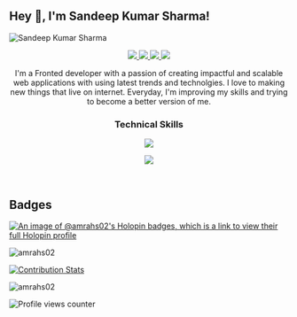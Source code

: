 ## Hey 👋, I'm Sandeep Kumar Sharma!  
  
![Sandeep Kumar Sharma](https://github.com/amrahs02/amrahs02/assets/65103353/d65e0716-44f7-4477-949a-d22793cf16e4)


<p align="center"> 
  <a href="https://twitter.com/amrahs02">
    <img src="https://img.shields.io/badge/Twitter-465149?style=for-the-badge"/>
    
  </a>
  
   <a href="https://amrahs02.github.io/portfolio_modified">
    <img src="https://img.shields.io/badge/Portfolio-465149?style=for-the-badge"/>
  </a>
  
  <a href="https://www.linkedin.com/in/sandeepsharma2183">
    <img src="https://img.shields.io/badge/LinkedIn-465149?style=for-the-badge"/>
  </a>
  
   <a href="mailto:sandeepsharma2183@gmail.com">
    <img src="https://img.shields.io/badge/Email-465149?style=for-the-badge"/>
  </a>
 
</p>

<p align="center"> I'm a Fronted developer with a passion of creating impactful and scalable web applications with using latest trends and technolgies. I love to making new things that live on internet. Everyday, I'm improving my skills and trying to become a better version of me.</p>


### <p align="center">Technical Skills</p>

<p align="center">
  <a href="https://amrahs02.github.io/portfolio_modified">
    <img src="https://skillicons.dev/icons?i=js,react,c,arduino,cpp,firebase,next,redux," />
  </a>
</p>
<p align="center">
  <a href="https://amrahs02.github.io/portfolio_modified">
    <img src="https://skillicons.dev/icons?i=html,css,bootstrap,tailwind,figma,git,github,vercel,materialui,vscode,linux,mysql," />
  </a>
</p>
<br/>  


## Badges
[![An image of @amrahs02's Holopin badges, which is a link to view their full Holopin profile](https://holopin.me/amrahs02)](https://holopin.io/@amrahs02)



<img align="center" src="https://github-readme-streak-stats.herokuapp.com/?user=amrahs02&" alt="amrahs02" />

[![Contribution Stats](https://github-contribution-stats.vercel.app/api/?username=amrahs02)](https://github.com/amrahs02/github-contribution-stats/)

<img align="left" src="https://github-readme-stats.vercel.app/api/top-langs?username=amrahs02&show_icons=true&locale=en&layout=compact" alt="amrahs02" />

  

<br/>  

![Profile views counter](https://komarev.com/ghpvc/?username=amrahs02&&style=flat-square)  
